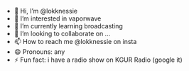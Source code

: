 - 👋 Hi, I’m @lokknessie
- 👀 I’m interested in vaporwave
- 🌱 I’m currently learning broadcasting
- 💞️ I’m looking to collaborate on ...
- 📫 How to reach me @lokknessie on insta
- 😄 Pronouns: any
- ⚡ Fun fact: i have a radio show on KGUR Radio (google it)

<!---
lokknessie/lokknessie is a ✨ special ✨ repository because its `README.md` (this file) appears on your GitHub profile.
You can click the Preview link to take a look at your changes.
--->
